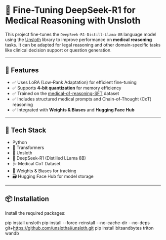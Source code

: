 # 🧠 Fine-Tuning DeepSeek-R1 for Medical Reasoning with Unsloth

This project fine-tunes the `DeepSeek-R1-Distill-Llama-8B` language model using the [Unsloth](https://github.com/unslothai/unsloth) library to improve performance on **medical reasoning** tasks. It can be adapted for legal reasoning and other domain-specific tasks like clinical decision support or question generation.

---

## 🚀 Features

- ✅ Uses LoRA (Low-Rank Adaptation) for efficient fine-tuning
- ✅ Supports **4-bit quantization** for memory efficiency
- ✅ Trained on the [medical-o1-reasoning-SFT](https://huggingface.co/datasets/FreedomIntelligence/medical-o1-reasoning-SFT) dataset
- ✅ Includes structured medical prompts and Chain-of-Thought (CoT) reasoning
- ✅ Integrated with **Weights & Biases** and **Hugging Face Hub**

---

## 🧰 Tech Stack

- Python
- 🤗 Transformers
- 🦥 Unsloth
- 🧠 DeepSeek-R1 (Distilled LLama 8B)
- 🩺 Medical CoT Dataset
- 🧪 Weights & Biases for tracking
- 🗃️ Hugging Face Hub for model storage

---

## 📦 Installation

Install the required packages:

pip install unsloth
pip install --force-reinstall --no-cache-dir --no-deps git+https://github.com/unslothai/unsloth.git
pip install bitsandbytes triton wandb


